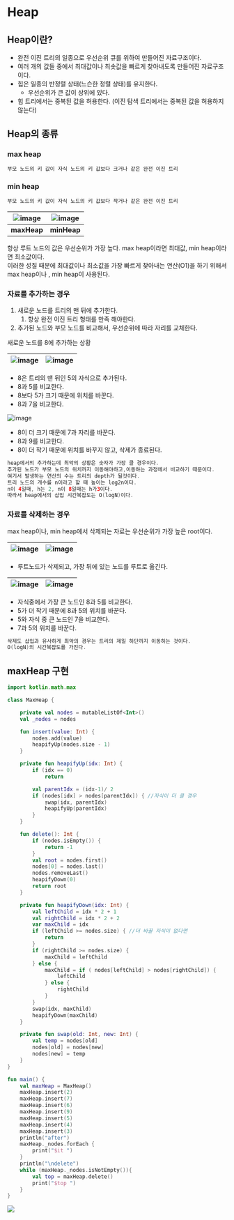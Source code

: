 # Heap

## Heap이란?

- 완전 이진 트리의 일종으로 우선순위 큐를 위하여 만들어진 자료구조이다.
- 여러 개의 값들 중에서 최대값이나 최솟값을 빠르게 찾아내도록 만들어진 자료구조이다.
- 힙은 일종의 반정렬 상태(느슨한 정렬 상태)를 유지한다.
    - 우선순위가 큰 값이 상위에 있다.
- 힙 트리에서는 중복된 값을 허용한다. (이진 탐색 트리에서는 중복된 값을 허용하지 않는다)

## Heap의 종류

### max heap

```kotlin
부모 노드의 키 값이 자식 노드의 키 값보다 크거나 같은 완전 이진 트리
```

### min heap

```kotlin
부모 노드의 키 값이 자식 노드의 키 값보다 작거나 같은 완전 이진 트리
```
![image](https://github.com/jaehan4707/Daily_Learning_Log/assets/99114456/e4ae053b-3ec0-4d41-bf97-92d8ce67dc0d)|![image](https://github.com/jaehan4707/Daily_Learning_Log/assets/99114456/070885aa-5d94-464c-b639-c6641d8fd8a9)
---|---------------------------------------------------------------------------------------------------------------------------------------------------------------------------------------------------------------------------------------------------------------------------------------------------------------------------------------------------|
**maxHeap**| **minHeap**                                                                                                                                                                                                                                                                                                                                           |


항상 루트 노드의 값은 우선순위가 가장 높다.
max heap이라면 최대값, min heap이라면 최소값이다.    
이러한 성질 때문에 최대값이나 최소값을 가장 빠르게 찾아내는 연산(O1)을 하기 위해서 max heap이나 , min heap이 사용된다.

### 자료를 추가하는 경우

1. 새로운 노드를 트리의 맨 뒤에 추가한다.
    1. 항상 완전 이진 트리 형태를 만족 해야한다.
2. 추가된 노드와 부모 노드를 비교해서, 우선순위에 따라 자리를 교체한다.

새로운 노드를 8에 추가하는 상황

![image](https://github.com/jaehan4707/Daily_Learning_Log/assets/99114456/bcd73288-7de8-4efc-a727-e77dec2290f2)|![image](https://github.com/jaehan4707/Daily_Learning_Log/assets/99114456/e0122437-05e5-4263-9661-638e073c9e5f)
---|---|
- 8은 트리의 맨 뒤인 5의 자식으로 추가된다.
- 8과 5를 비교한다.
- 8보다 5가 크기 때문에 위치를 바꾼다.
- 8과 7을 비교한다.

![image](https://github.com/jaehan4707/Daily_Learning_Log/assets/99114456/ffbaab67-8722-4558-872b-5de79493fab6)

- 8이 더 크기 때문에 7과 자리를 바꾼다.
- 8과 9를 비교한다.
- 8이 더 작기 때문에 위치를 바꾸지 않고, 삭제가 종료된다.

```kotlin
heap에서의 추가하는데 최악의 상황은 숫자가 가장 클 경우이다.
추가된 노드가 부모 노드의 위치까지 이동해야하고,이동하는 과정에서 비교하기 때문이다. 
여기서 발생하는 연산의 수는 트리의 depth가 될것이다.
트리 노드의 개수를 n이라고 할 때 높이는 log2n이다.
n이 4일때, h는 2, n이 8일때는 h가3이다. 
따라서 heap에서의 삽입 시간복잡도는 O(logN)이다.
```

### 자료를 삭제하는 경우

max heap이나, min heap에서 삭제되는 자료는 우선순위가 가장 높은 root이다.


![image](https://github.com/jaehan4707/Daily_Learning_Log/assets/99114456/230f8fab-2e84-40be-9a50-29cbd504e49b)|![image](https://github.com/jaehan4707/Daily_Learning_Log/assets/99114456/9e337e57-40ad-422f-a310-85084e7a98a8)
---|---|

- 루트노드가 삭제되고, 가장 뒤에 있는 노드를 루트로 옮긴다.

![image](https://github.com/jaehan4707/Daily_Learning_Log/assets/99114456/18dc8418-5359-424c-8fd8-47f81e9a3803)|![image](https://github.com/jaehan4707/Daily_Learning_Log/assets/99114456/840d4946-e956-48cf-bb75-f5b0c5da9d17)
---|---|

- 자식중에서 가장 큰 노드인 8과 5를 비교한다.
- 5가 더 작기 때문에 8과 5의 위치를 바꾼다.
- 5와 자식 중 큰 노드인 7을 비교한다.
- 7과 5의 위치를 바꾼다.

```kotlin
삭제도 삽입과 유사하게 최악의 경우는 트리의 제일 하단까지 이동하는 것이다.
O(logN)의 시간복잡도를 가진다.
```

## maxHeap 구현
```kotlin
import kotlin.math.max

class MaxHeap {

    private val nodes = mutableListOf<Int>()
    val _nodes = nodes

    fun insert(value: Int) {
        nodes.add(value)
        heapifyUp(nodes.size - 1)
    }

    private fun heapifyUp(idx: Int) {
        if (idx == 0)
            return

        val parentIdx = (idx-1)/ 2
        if (nodes[idx] > nodes[parentIdx]) { //자식이 더 클 경우
            swap(idx, parentIdx)
            heapifyUp(parentIdx)
        }
    }

    fun delete(): Int {
        if (nodes.isEmpty()) {
            return -1
        }
        val root = nodes.first()
        nodes[0] = nodes.last()
        nodes.removeLast()
        heapifyDown(0)
        return root
    }

    private fun heapifyDown(idx: Int) {
        val leftChild = idx * 2 + 1
        val rightChild = idx * 2 + 2
        var maxChild = idx
        if (leftChild >= nodes.size) { //더 바꿀 자식이 없다면
            return
        }
        if (rightChild >= nodes.size) {
            maxChild = leftChild
        } else {
            maxChild = if ( nodes[leftChild] > nodes[rightChild]) {
                leftChild
            } else {
                rightChild
            }
        }
        swap(idx, maxChild)
        heapifyDown(maxChild)
    }

    private fun swap(old: Int, new: Int) {
        val temp = nodes[old]
        nodes[old] = nodes[new]
        nodes[new] = temp
    }
}

fun main() {
    val maxHeap = MaxHeap()
    maxHeap.insert(2)
    maxHeap.insert(7)
    maxHeap.insert(6)
    maxHeap.insert(9)
    maxHeap.insert(5)
    maxHeap.insert(4)
    maxHeap.insert(3)
    println("after")
    maxHeap._nodes.forEach {
        print("$it ")
    }
    println("\ndelete")
    while (maxHeap._nodes.isNotEmpty()){
        val top = maxHeap.delete()
        print("$top ")
    }
}
```
![](https://file.notion.so/f/f/bea1f681-e907-4ad0-8d9e-c46aa582a35d/73d8222c-48ae-4d2c-a64c-734aa9756cd0/Untitled.png?id=bb5bfa94-30f3-44b0-896f-c270b897fc7d&table=block&spaceId=bea1f681-e907-4ad0-8d9e-c46aa582a35d&expirationTimestamp=1709913600000&signature=_x3y8ZJ3_cHSEEtXsK7TT5sHHnXtArMPTovY9lPnErw&downloadName=Untitled.png)